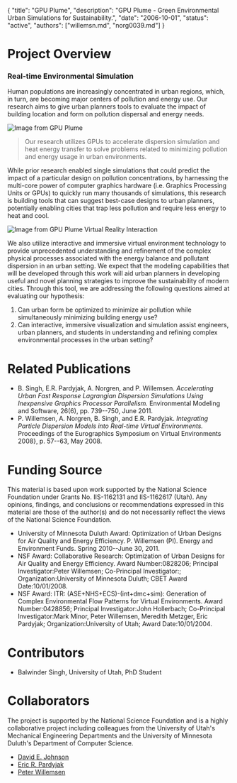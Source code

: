 {
	"title": "GPU Plume",
	"description": "GPU Plume - Green Environmental Urban Simulations for Sustainability.",
	"date": "2006-10-01",
	"status": "active",
	"authors": ["willemsn.md", "norg0039.md"]
}

Project Overview
================

### Real-time Environmental Simulation

Human populations are increasingly concentrated in urban regions,
which, in turn, are becoming major centers of pollution and energy
use. Our research aims to give urban planners tools to evaluate the
impact of building location and form on pollution dispersal and energy
needs.

![Image from GPU Plume](http://d.umn.edu/~sivelab/media/gpuPlume_image.jpg "GPU Plume")
> Our research utilizes GPUs to accelerate dispersion simulation and heat energy transfer to solve problems related to minimizing pollution and energy usage in urban environments.

While prior research enabled single simulations that could predict the impact of a particular design on pollution concentrations, by harnessing the multi-core power of computer graphics hardware (i.e. Graphics Processing Units or GPUs) to quickly run many thousands of simulations, this research is building tools that can suggest best-case designs to urban planners, potentially enabling cities that trap less pollution and require less energy to heat and cool.

![Image from GPU Plume Virtual Reality Interaction](http://d.umn.edu/~sivelab/media/vrinteraction.jpg "VR Interaction GPU Plume")

We also utilize interactive and immersive virtual environment technology to provide unprecedented understanding and refinement of the complex physical processes associated with the energy balance and pollutant dispersion in an urban setting. We expect that the modeling capabilities that will be developed through this work will aid urban planners in developing useful and novel planning strategies to improve the sustainability of modern cities. Through this tool, we are addressing the following questions aimed at evaluating our hypothesis:

1. Can urban form be optimized to minimize air pollution while simultaneously minimizing building energy use?
2. Can interactive, immersive visualization and simulation assist engineers, urban planners, and students in understanding and refining complex environmental processes in the urban setting?

Related Publications
====================
* B. Singh, E.R. Pardyjak, A. Norgren, and P. Willemsen. *Accelerating Urban Fast Response Lagrangian Dispersion Simulations Using Inexpensive Graphics Processor Parallelism.* Environmental Modeling and Software, 26(6), pp. 739--750, June 2011. 
* P. Willemsen, A. Norgren, B. Singh, and E.R. Pardyjak. *Integrating Particle Dispersion Models into Real-time Virtual Environments.* Proceedings of the Eurographics Symposium on Virtual Environments 2008}, p. 57--63, May 2008.

Funding Source
==============
This material is based upon work supported by the National Science
Foundation under Grants No. IIS-1162131 and IIS-1162617 (Utah).  Any
opinions, findings, and conclusions or recommendations expressed in
this material are those of the author(s) and do not necessarily
reflect the views of the National Science Foundation.

* University of Minnesota Duluth Award: Optimization of Urban Designs for Air Quality and Energy Efficiency. P. Willemsen (PI). Energy and Environment Funds. Spring 2010--June 30, 2011.
* NSF Award: Collaborative Research: Optimization of Urban Designs for Air Quality and Energy Efficiency. Award Number:0828206; Principal Investigator:Peter Willemsen; Co-Principal Investigator:; Organization:University of Minnesota Duluth; CBET Award Date:10/01/2008.
* NSF Award: ITR: (ASE+NHS+ECS)-(int+dmc+sim): Generation of Complex Environmental Flow Patterns for Virtual Environments. Award Number:0428856; Principal Investigator:John Hollerbach; Co-Principal Investigator:Mark Minor, Peter Willemsen, Meredith Metzger, Eric Pardyjak; Organization:University of Utah; Award Date:10/01/2004.

Contributors
============
* Balwinder Singh, University of Utah, PhD Student

Collaborators
=============

The project is supported by the National Science
Foundation and is a highly collaborative project including colleagues
from the University of Utah's Mechanical Engineering Departments and the University of Minnesota Duluth's
Department of Computer Science.

* [David E. Johnson](http://www.cs.utah.edu/~dejohnso/)
* [Eric R. Pardyjak](http://mech.utah.edu/people/faculty/eric-pardyjak-associate-professor/)
* [Peter Willemsen](http://www.d.umn.edu/~willemsn)

